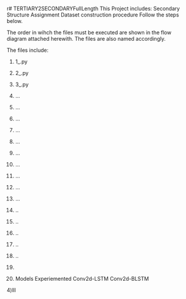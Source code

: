 r# TERTIARY2SECONDARYFullLength
This Project includes:
 Secondary Structure Assignment Dataset construction procedure 
 Follow the steps below.
 
The order in wihch the files must be executed are shown in the flow diagram attached herewith. The files are also named accordingly.

The files include:
1) 1_.py 
2) 2_.py
3) 3_.py
4) ...
5) ...
6) ...
7) ...
8) ...
9) ...
10) ...
11) ...
12) ...
13) ...
14) ..
15) ..
16) ..
17) ..
18) ..
19) 





2) Models Experiemented
Conv2d-LSTM
Conv2d-BLSTM

4)lll 
